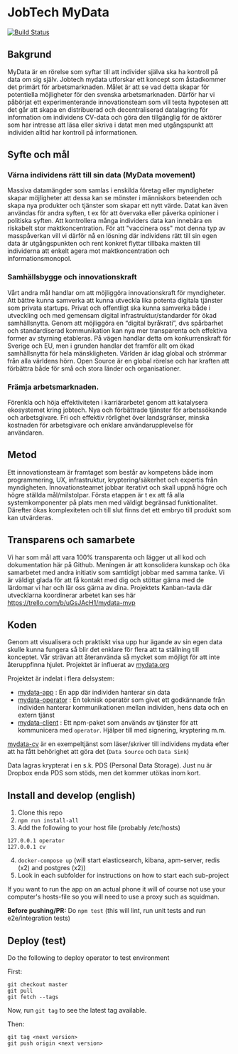 # JobTech MyData

[![Build Status](https://travis-ci.com/JobtechSwe/mydata.svg?branch=master)](https://travis-ci.com/JobtechSwe/mydata)

## Bakgrund

MyData är en rörelse som syftar till att individer själva ska ha kontroll på data om sig själv. Jobtech mydata utforskar ett koncept som åstadkommer det primärt för arbetsmarknaden. Målet är att se vad detta skapar för potentiella möjligheter för den svenska arbetsmarknaden. Därför har vi påbörjat ett experimenterande innovationsteam som vill testa hypotesen att det går att skapa en distribuerad och decentraliserad datalagring för information om individens CV-data och göra den tillgänglig för de aktörer som har intresse att läsa eller skriva i datat men med utgångspunkt att individen alltid har kontroll på informationen.

## Syfte och mål

### Värna individens rätt till sin data (MyData movement)

Massiva datamängder som samlas i enskilda företag eller myndigheter skapar möjligheter att dessa kan se mönster i människors beteenden och skapa nya produkter och tjänster som skapar ett nytt värde. Datat kan även användas för andra syften, t ex för att övervaka eller påverka opinioner i politiska syften. Att kontrollera många individers data kan innebära en riskabelt stor maktkoncentration. För att "vaccinera oss" mot denna typ av masspåverkan vill vi därför nå en lösning där individens rätt till sin egen data är utgångspunkten och rent konkret flyttar tillbaka makten till individerna att enkelt agera mot maktkoncentration och informationsmonopol. 

### Samhällsbygge och innovationskraft

Vårt andra mål handlar om att möjliggöra innovationskraft för myndigheter. Att bättre kunna samverka att kunna utveckla lika potenta digitala tjänster som privata startups. Privat och offentligt ska kunna samverka både i utveckling och med gemensam digital infrastruktur/standarder för ökad samhällsnytta. Genom att möjliggöra en “digital byråkrati”, dvs spårbarhet och standardiserad kommunikation kan nya mer transparenta och effektiva former av styrning etableras. På vägen handlar detta om konkurrenskraft för Sverige och EU, men i grunden handlar det framför allt om ökad samhällsnytta för hela mänskligheten. Världen är idag global och strömmar från alla världens hörn. Open Source är en global rörelse och har kraften att förbättra både för små och stora länder och organisationer.

### Främja arbetsmarknaden. 

Förenkla och höja effektiviteten i karriärarbetet genom att katalysera ekosystemet kring jobtech. Nya och förbättrade tjänster för arbetssökande och arbetsgivare. Fri och effektiv rörlighet över landsgränser, minska kostnaden för arbetsgivare och enklare användarupplevelse för användaren.

## Metod

Ett innovationsteam är framtaget som består av kompetens både inom programmering, UX, infrastruktur, kryptering/säkerhet och expertis från myndigheten. Innovationsteamet jobbar iterativt och skall uppnå högre och högre ställda mål/milstolpar. Första etappen är t ex att få alla systemkomponenter på plats men med väldigt begränsad funktionalitet. Därefter ökas komplexiteten och till slut finns det ett embryo till produkt som kan utvärderas. 

## Transparens och samarbete

Vi har som mål att vara 100% transparenta och lägger ut all kod och dokumentation här på Github. Meningen är att konsolidera kunskap och öka samarbetet med andra initiativ som samtidigt jobbar med samma tanke. Vi är väldigt glada för att få kontakt med dig och stöttar gärna med de lärdomar vi har och lär oss gärna av dina. Projektets Kanban-tavla där utvecklarna koordinerar arbetet kan ses här https://trello.com/b/uGsJAcH1/mydata-mvp

## Koden

Genom att visualisera och praktiskt visa upp hur ägande av sin egen data skulle kunna fungera så blir det enklare för flera att ta ställning till konceptet.  Vår strävan att återanvända så mycket som möjligt för att inte återuppfinna hjulet. Projektet är influerat av [mydata.org](http://mydata.org)

Projektet är indelat i flera delsystem:

- [mydata-app](https://github.com/JobtechSwe/mydata/tree/master/phone-app) : En app där individen hanterar sin data
- [mydata-operator](https://github.com/JobtechSwe/mydata/tree/master/operator) : En teknisk operatör som givet ett godkännande från individen hanterar kommunikationen mellan individen, hens data och en extern tjänst
- [mydata-client](https://github.com/JobtechSwe/mydata/tree/master/client) : Ett npm-paket som används av tjänster för att kommunicera med `operator`. Hjälper till med signering, kryptering m.m.

[mydata-cv](https://github.com/JobtechSwe/mydata/tree/master/example) är en exempeltjänst som läser/skriver till individens mydata efter att ha fått behörighet att göra det (`Data Source` och `Data Sink`)

Data lagras krypterat i en s.k. PDS (Personal Data Storage). Just nu är Dropbox enda PDS som stöds, men det kommer utökas inom kort.

## Install and develop (english)

1. Clone this repo
2. `npm run install-all`
3. Add the following to your host file (probably /etc/hosts) 
```
127.0.0.1 operator
127.0.0.1 cv
```
4. `docker-compose up` (will start elasticsearch, kibana, apm-server, redis (x2) and postgres (x2))
5. Look in each subfolder for instructions on how to start each sub-project


If you want to run the app on an actual phone it will of course not use your computer's hosts-file so you will need to use a proxy such as squidman.

**Before pushing/PR:**
Do `npm test` (this will lint, run unit tests and run e2e/integration tests)

## Deploy (test)
Do the following to deploy operator to test environment

First:
```
git checkout master
git pull
git fetch --tags
```
Now, run `git tag` to see the latest tag available.

Then:

```
git tag <next version>
git push origin <next version>
```
